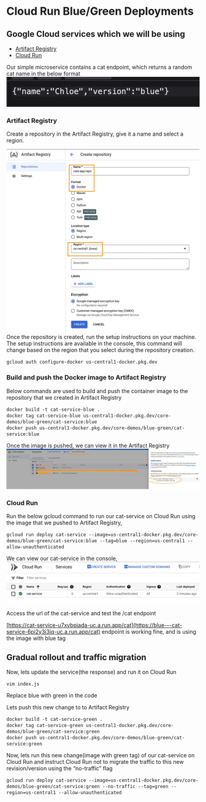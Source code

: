 # Cloud Run Blue/Green Deployments

## Google Cloud services which we will be using

- [Artifact Registry](https://cloud.google.com/artifact-registry)
- [Cloud Run](https://cloud.google.com/run)


Our simple microservice contains a cat endpoint, which returns a random cat name in the below format
![cats](cats.png)

### Artifact Registry

Create a repository in the Artifact Registry, give it a name and select a region.

![artifact](artifact.png)
Once the repository is created, run the setup instructions on your machine. The setup instructions are available in the console, this command will change based on the region that you select during the repository creation.

```
gcloud auth configure-docker us-central1-docker.pkg.dev
```

### Build and push the Docker image to Artifact Registry

Below commands are used to build and push the container image to the repository that we created in Artifact Registry

```
docker build -t cat-service-blue .
docker tag cat-service-blue us-central1-docker.pkg.dev/core-demos/blue-green/cat-service:blue
docker push us-central1-docker.pkg.dev/core-demos/blue-green/cat-service:blue
```

Once the image is pushed, we can view it in the Artifact Registry
![repo](repo.png)

### Cloud Run

Run the below gcloud command to run our cat-service on Cloud Run using the image that we pushed to Artifact Registry,

```
gcloud run deploy cat-service --image=us-central1-docker.pkg.dev/core-demos/blue-green/cat-service:blue --tag=blue --region=us-central1 --allow-unauthenticated
```
We can view our cat-service in the console,
![run](cloudrun.png)

Access the url of the cat-service and test the /cat endpoint


[https://cat-service-u7xvbpiada-uc.a.run.app/cat](https://blue---cat-service-6pi2y3i3iq-uc.a.run.app/cat) endpoint is working fine, and is using the image with blue tag


## Gradual rollout and traffic migration
Now, lets update the service(the response) and run it on Cloud Run

```
vim index.js
```
Replace blue with green in the code

Lets push this new change to to Artifact Registry

```
docker build -t cat-service-green .
docker tag cat-service-green us-central1-docker.pkg.dev/core-demos/blue-green/cat-service:green
docker push us-central1-docker.pkg.dev/core-demos/blue-green/cat-service:green
```

Now, lets run this new change(image with green tag) of our cat-service on Cloud Run and instruct Cloud Run not to migrate the traffic to this new revision/version using the “no-traffic” flag

```
gcloud run deploy cat-service --image=us-central1-docker.pkg.dev/core-demos/blue-green/cat-service:green --no-traffic --tag=green --region=us-central1 --allow-unauthenticated
```

